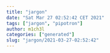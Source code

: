 ```yaml
---
title: "jargon"
date: "Sat Mar 27 02:52:42 CET 2021"
tags: ["jargon", "pipotron"]
author: m1ch3l
categories: ["generated"]
slug: "jargon/2021-03-27-02:52:42"
---
```



